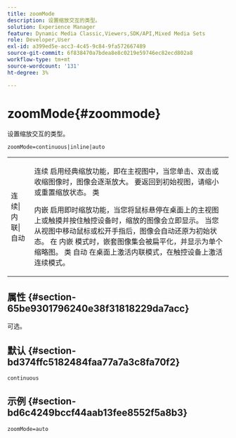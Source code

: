 ```yaml
---
title: zoomMode
description: 设置缩放交互的类型。
solution: Experience Manager
feature: Dynamic Media Classic,Viewers,SDK/API,Mixed Media Sets
role: Developer,User
exl-id: a399ed5e-acc3-4c45-9c84-9fa572667489
source-git-commit: 6f838470a7bdea8e8c0219e59746ec82ecd802a8
workflow-type: tm+mt
source-wordcount: '131'
ht-degree: 3%

---
```


# zoomMode{#zoommode}

设置缩放交互的类型。

`zoomMode=continuous|inline|auto`

<table id="table_E314540D347D47699C04EB80D20C0721"> 
 <tbody> 
  <tr> 
   <td colname="col1"> <p> <span class="codeph"> 连续|内联|自动 </span> </p> </td> 
   <td colname="col2"> <p> <span class="codeph"> 连续 </span> 启用经典缩放功能，即在主视图中，当您单击、双击或收缩图像时，图像会逐渐放大。 要返回到初始视图，请缩小或重置缩放状态。 类 </p> <p> <span class="codeph"> 内嵌 </span> 启用即时缩放功能，当您将鼠标悬停在桌面上的主视图上或触摸并按住触控设备时，缩放的图像会立即显示。 当您从视图中移动鼠标或松开手指后，图像会自动还原为初始状态。 在 <span class="codeph"> 内嵌 </span> 模式时，嵌套图像集会被扁平化，并显示为单个缩略图。 类 <span class="codeph"> 自动 </span> 在桌面上激活内联模式，在触控设备上激活连续模式。 </p> </td> 
  </tr> 
 </tbody> 
</table>

## 属性 {#section-65be9301796240e38f31818229da7acc}

可选。

## 默认 {#section-bd374ffc5182484faa77a7a3c8fa70f2}

`continuous`

## 示例 {#section-bd6c4249bccf44aab13fee8552f5a8b3}

`zoomMode=auto`
